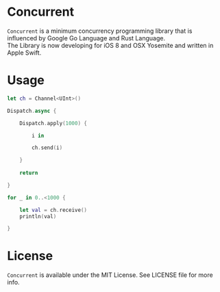 # Concurrent

`Concurrent` is a minimum concurrency programming library that is influenced by Google Go Language and Rust Language.  
The Library is now developing for iOS 8 and OSX Yosemite and written in Apple Swift.

# Usage

```swift
let ch = Channel<UInt>()

Dispatch.async {

    Dispatch.apply(1000) {

        i in

        ch.send(i)

    }
    
    return

}

for _ in 0..<1000 {

    let val = ch.receive()
    println(val)

}
```

# License

`Concurrent` is available under the MIT License. See LICENSE file for more info.
